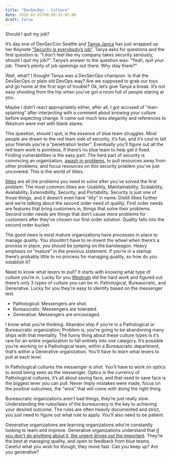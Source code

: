 ```yaml
---
title: "DevSecOps - Culture"
date: 2020-02-01T08:09:31-07:00
draft: false
---
```


Should I quit my job? 

It’s day one of DevSecCon Seattle and [Tanya Janca](https://twitter.com/shehackspurple) has just wrapped up her Keynote [“Security is everybody’s job”](https://www.youtube.com/watch?v=zQJ5dxCvniU). Tanya asks for questions and the first question is: “I don’t feel like my company takes security seriously, should I quit my job?”. Tanya’s answer to the question was: “Yeah, quit your job. There’s plenty of job openings out there. Why stay there?” 

Wait, what? I thought Tanya was a DevSecOps champion. Is that the DevSecOps or plain old DevOps way? Are we supposed to grab our toys and go home at the first sign of trouble? Ok, let’s give Tanya a break. It’s not easy shooting from the hip when you’ve got a room full of people staring at you. 

Maybe I didn’t react appropriately either, after all, I got accused of “man-splaining” after interjecting with a comment about knowing your culture before expecting change. It came out much less elegantly and references to Westrum were met with blank stares. 

This question, should I quit, is the essence of blue team struggles. Most people are drawn to the red team side of security, it’s fun, and it’s cool to tell your friends you’re a “penetration tester”. Eventually you’ll figure out all the red team work is pointless, if there’s no blue team to help get it fixed. Finding vulnerabilities is the easy part. The hard part of security is convincing an organization, [awash in problems](https://www.fool.com/careers/2017/05/03/what-percentage-of-businesses-fail-in-their-first.aspx), to pull resources away from other problems, and focus resources on this security problem you’ve just uncovered. This is the world of ilities. 

[Ilities](http://codesqueeze.com/the-7-software-ilities-you-need-to-know/) are all the problems you need to solve after you've solved the first problem. The most common ilities are: Usability, Maintainability, Scalability, Availability, Extensibility, Security, and Portability. Security is just one of those things, and it doesn't even have “ility” in name. Distill ilities further and we’re talking about the second order need of quality. First order needs are features that bring customers in, things that solve their problems. Second order needs are things that don’t cause more problems for customers after they’ve chosen our first order solution. Quality falls into the second order bucket. 

The good news is most mature organizations have processes in place to manage quality. You shouldn’t have to re-invent the wheel when there’s a process in place, you should be jumping on the bandwagon. Heavy emphasis on “mature” in the previous statement. If you’re in a startup there’s probably little to no process for managing quality, so how do you establish it?

Need to know what levers to pull? It starts with knowing what type of culture you’re in. Lucky for you [Westrum](https://www.andykelk.net/devops/using-the-westrum-typology-to-measure-culture) did the hard work and figured out there’s only 3 types of culture you can be in: Pathological, Bureaucratic, and Generative. Lucky for you they’re easy to identify based on the messenger test. 

* Pathological: Messengers are shot.
* Bureaucratic: Messengers are tolerated.
* Generative: Messengers are encouraged.

I know what you’re thinking: Abandon ship if you’re in a Pathological or Bureaucratic organization; Problem is, you’re going to be abandoning many ships with that mentality. The funny thing about these culture types is it’s rare for an entire organization to fall entirely into one category. It’s possible you’re working on a Pathological team, within a Bureaucratic department, that’s within a Generative organization. You’ll have to learn what levers to pull at each level.

In Pathological cultures the messenger is shot. You’ll have to work on optics to avoid being seen as the messenger. Optics is the currency of Pathological cultures, it’s all about saving face, and that need to save face is the biggest lever you can pull. Never imply mistakes were made, focus on the positive outcomes, the “wins” that will come with doing the right thing. 

Bureaucratic organizations aren’t bad things, they’re just really slow. Understanding the rules/laws of the bureaucracy is the key to achieving your desired outcome. The rules are often heavily documented and strict, you just need to figure out what rule to apply. You’ll also need to be patient. 

Generative organizations are learning organizations who’re constantly looking to learn and improve. Generative organizations understand that [if you don't do anything about it, the urgent drives out the important](https://www.youtube.com/watch?v=hXwBw2EZKHE). They’re the best at managing quality, and open to feedback from blue teams. Careful what you wish for though, they move fast. Can you keep up? Are you generative?